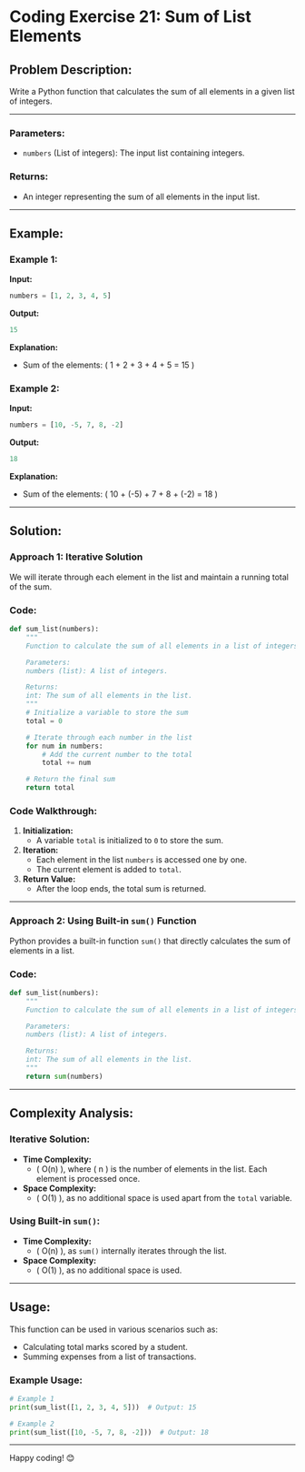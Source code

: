 # Coding Exercise 21: Sum of List Elements

## Problem Description:
Write a Python function that calculates the sum of all elements in a given list of integers.

---

### Parameters:
- `numbers` (List of integers): The input list containing integers.

### Returns:
- An integer representing the sum of all elements in the input list.

---

## Example:

### Example 1:
**Input:**
```python
numbers = [1, 2, 3, 4, 5]
```

**Output:**
```python
15
```

**Explanation:**
- Sum of the elements:
  \( 1 + 2 + 3 + 4 + 5 = 15 \)

### Example 2:
**Input:**
```python
numbers = [10, -5, 7, 8, -2]
```

**Output:**
```python
18
```

**Explanation:**
- Sum of the elements:
  \( 10 + (-5) + 7 + 8 + (-2) = 18 \)

---

## Solution:

### Approach 1: Iterative Solution
We will iterate through each element in the list and maintain a running total of the sum.

### Code:
```python
def sum_list(numbers):
    """
    Function to calculate the sum of all elements in a list of integers.

    Parameters:
    numbers (list): A list of integers.

    Returns:
    int: The sum of all elements in the list.
    """
    # Initialize a variable to store the sum
    total = 0

    # Iterate through each number in the list
    for num in numbers:
        # Add the current number to the total
        total += num

    # Return the final sum
    return total
```

### Code Walkthrough:
1. **Initialization:**
   - A variable `total` is initialized to `0` to store the sum.
2. **Iteration:**
   - Each element in the list `numbers` is accessed one by one.
   - The current element is added to `total`.
3. **Return Value:**
   - After the loop ends, the total sum is returned.

---

### Approach 2: Using Built-in `sum()` Function
Python provides a built-in function `sum()` that directly calculates the sum of elements in a list.

### Code:
```python
def sum_list(numbers):
    """
    Function to calculate the sum of all elements in a list of integers using the built-in sum function.

    Parameters:
    numbers (list): A list of integers.

    Returns:
    int: The sum of all elements in the list.
    """
    return sum(numbers)
```

---

## Complexity Analysis:

### Iterative Solution:
- **Time Complexity:**
  - \( O(n) \), where \( n \) is the number of elements in the list. Each element is processed once.
- **Space Complexity:**
  - \( O(1) \), as no additional space is used apart from the `total` variable.

### Using Built-in `sum()`:
- **Time Complexity:**
  - \( O(n) \), as `sum()` internally iterates through the list.
- **Space Complexity:**
  - \( O(1) \), as no additional space is used.

---

## Usage:
This function can be used in various scenarios such as:
- Calculating total marks scored by a student.
- Summing expenses from a list of transactions.

### Example Usage:
```python
# Example 1
print(sum_list([1, 2, 3, 4, 5]))  # Output: 15

# Example 2
print(sum_list([10, -5, 7, 8, -2]))  # Output: 18
```

---

Happy coding! 😊
